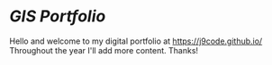 # *GIS Portfolio*
Hello and welcome to my digital portfolio at https://j9code.github.io/ 
Throughout the year I'll add more content.
Thanks!

